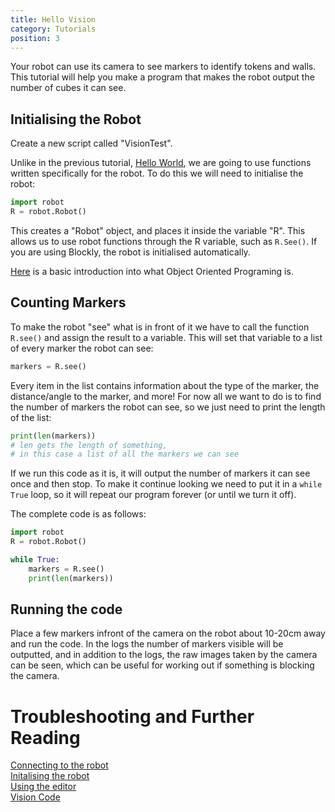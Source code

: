 ```yaml
---
title: Hello Vision
category: Tutorials
position: 3
---
```

Your robot can use its camera to see markers to identify tokens and walls. This tutorial will help you make a program that makes the robot output the number of cubes it can see.

## Initialising the Robot

Create a new script called "VisionTest".

Unlike in the previous tutorial, [Hello World](/tutorials/hello-world), we are going to use functions written specifically for the robot.  To do this we will need to initialise the robot:

```python
import robot
R = robot.Robot()
```

This creates a "Robot" object, and places it inside the variable "R". This allows us to use robot functions through the R variable, such as `R.See()`. If you are using Blockly, the robot is initialised automatically.

[Here](https://www.makeuseof.com/tag/object-oriented-programming-explained/) is a basic introduction into what Object Oriented Programing is.

## Counting Markers

To make the robot "see" what is in front of it we have to call the function `R.see()` and assign the result to a variable. This will set that variable to a list of every marker the robot can see:

```python
markers = R.see()
```

Every item in the list contains information about the type of the marker, the distance/angle to the marker, and more! For now all we want to do is to find the number of markers the robot can see, so we just need to print the length of the list:

```python
print(len(markers))  
# len gets the length of something,
# in this case a list of all the markers we can see
```

If we run this code as it is, it will output the number of markers it can see once and then stop. To make it continue looking we need to put it in a `while True` loop, so it will repeat our program forever (or until we turn it off).

The complete code is as follows:

```python
import robot
R = robot.Robot()

while True:
    markers = R.see()
    print(len(markers))
```

## Running the code

Place a few markers infront of the camera on the robot about 10-20cm away and run the code. In the logs the number of markers visible will be outputted, and in addition to the logs, the raw images taken by the camera can be seen, which can be useful for working out if something is blocking the camera.

# Troubleshooting and Further Reading

[Connecting to the robot](/tools/connecting) <br>
[Initalising the robot](/programming/init-robot)<br>
[Using the editor](/tools/editor) <br>
[Vision Code](/programming/vision)